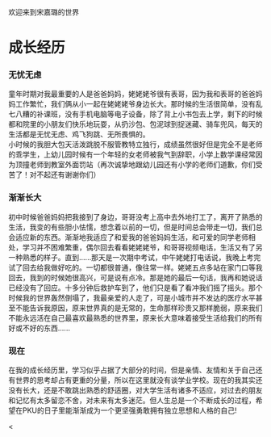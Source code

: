 <html>
  <head>欢迎来到宋嘉璐的世界</head>
  <body>
    <h1>成长经历</h1>
    <h3>无忧无虑</h3>
    <p>童年时期对我最重要的人是爸爸妈妈，姥姥姥爷很有表哥，因为我和表哥的爸爸妈妈工作繁忙，我们俩从小一起在姥姥姥爷身边长大。那时候的生活很简单，没有乱七八糟的补课班，没有手机电脑等电子设备，除了背上小书包去上学，剩下的时候都和院里的小朋友们快乐地玩耍，从扔沙包、包泥球到捉迷藏、骑车兜风，每天的生活都是无忧无虑、鸡飞狗跳、无所畏惧的。<br/>小时候的我胆大包天活泼跳脱不服管教特立独行，成绩虽然很好但是完全不是老师的乖学生，上幼儿园时候有一个年轻的女老师被我气到辞职，小学上数学课经常因为顶撞老师到教室外面罚站（再次诚挚地跟幼儿园还有小学的老师们道歉，你们受苦了！对不起还有谢谢你们）</p>
    <h3>渐渐长大</h3>
    <p>初中时候爸爸妈妈把我接到了身边，哥哥没考上高中去外地打工了，离开了熟悉的生活，我变的有些胆小怯懦，想念着以前的一切，但是时间总会带走一切，我们总会适应新的东西。渐渐地我适应了和爱我的爸爸妈妈生活，和可爱的同学老师相处，学习并不困难繁重，偶尔回去看看姥姥姥爷，和哥哥视频电话，生活又有了另一种熟悉的样子。直到......那天是一次期中考试，中午姥姥打电话说，我晚上考完试了回去给我做好吃的。一切都很普通，像往常一样。姥姥五点多站在家门口等我回去，我到的时候她很高兴，可是说有点冷。那是她的最后一句话，我再和她说话已经没有了回应。十多分钟后救护车到了，他们只是看了看冲我们摇了摇头。那个时候我的世界轰然倒塌了，我最亲爱的人走了，可是小城市并不发达的医疗水平甚至不能告诉我原因，原来世界真的是无常的，生命那样珍贵又那样脆弱，原来我们不能永远活在自己最喜欢最熟悉的世界里，原来长大意味着接受生活给我们的所有好或不好的东西......</p>
    <h3>现在</h3>
    <p>在我的成长经历里，学习似乎占据了大部分的时间，但是亲情、友情和关于自己还有世界的思考却占有更重的分量，所以在这里就没有谈学业学校。现在的我其实还没有长大，还是不敢跳出熟悉的舒适圈，对大学生活有诸多不适应，对过去的朋友和记忆有太多留恋不舍，对未来有太多迷茫。但人生总是一个不断成长的过程，希望在PKU的日子里能渐渐成为一个更坚强勇敢拥有独立思想和人格的自己!</p>
    
  
  
  
  
  
  <
